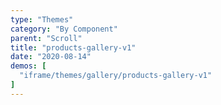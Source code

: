```yaml
---
type: "Themes"
category: "By Component"
parent: "Scroll"
title: "products-gallery-v1"
date: "2020-08-14"
demos: [
  "iframe/themes/gallery/products-gallery-v1"
]
---
```

